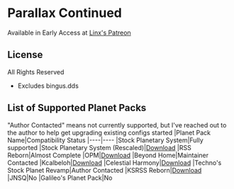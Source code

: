 # Parallax Continued
Available in Early Access at [Linx's Patreon](https://www.patreon.com/linx_)

## License
All Rights Reserved
 - Excludes bingus.dds

## List of Supported Planet Packs
"Author Contacted" means not currently supported, but I've reached out to the author to help get upgrading existing configs started
|Planet Pack Name|Compatibility Status
|----|----
|Stock Planetary System|Fully supported
|Stock Planetary System (Rescaled)|[Download](https://drive.google.com/file/d/1qFMQlvmI6M2HdJLgLyz1jRCGos-_YOTP/view?usp=drive_link)
|RSS Reborn|Almost Complete
|OPM|[Download](https://drive.google.com/file/d/1X9nvz8yWvSaV5RFyLSRP-Jy3EdwAt6PG/view?usp=drive_link)
|Beyond Home|Maintainer Contacted
|Kcalbeloh|[Download](https://drive.google.com/file/d/1Ro2ISf7bjELoKu6axteYUYqEz627aggO/view?usp=sharing)
|Celestial Harmony|[Download](https://github.com/ProximaCentauri-star/Celestial-Harmony/releases)
|Techno's Stock Planet Revamp|Author Contacted
|KSRSS Reborn|[Download](https://forum.kerbalspaceprogram.com/topic/225981-paralaxcontinued-ksrss-sdi/)
|JNSQ|No
|Galileo's Planet Pack|No
